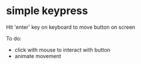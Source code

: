 # simple keypress

Hit 'enter' key on keyboard to move button on screen

To do:

- click with mouse to interact with button
- animate movement
